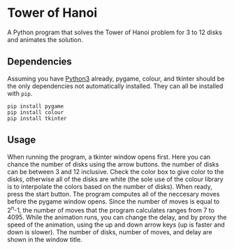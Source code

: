# Tower of Hanoi
A Python program that solves the Tower of Hanoi problem for 3 to 12 disks and animates the solution.

## Dependencies
Assuming you have [Python3](https://www.python.org/downloads/) already, pygame, colour, and tkinter should be the only dependencies not automatically installed. They can all be installed with `pip`.
```
pip install pygame
pip install colour
pip install tkinter
```
## Usage
When running the program, a tkinter window opens first. Here you can chance the number of disks using the arrow buttons. the number of disks can be between 3 and 12 inclusive. Check the color box to give color to the disks, otherwise all of the disks are white (the sole use of the colour library is to interpolate the colors based on the number of disks). When ready, press the start button. The program computes all of the neccesary moves before the pygame window opens. Since the number of moves is equal to 2<sup>n</sup>-1, the number of moves that the program calculates ranges from 7 to 4095. While the animation runs, you can change the delay, and by proxy the speed of the animation, using the up and down arrow keys (up is faster and down is slower). The number of disks, number of moves, and delay are shown in the window title.
